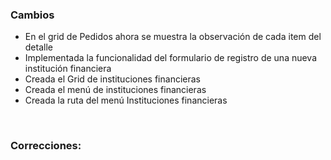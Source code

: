 <h3>Cambios</h3>
<ul>
    <li>En el grid de Pedidos ahora se muestra la observación de cada item del detalle</li>
    <li>Implementada la funcionalidad del formulario de registro de una nueva institución financiera</li>
    <li>Creada el Grid de instituciones financieras</li>
    <li>Creada el menú de instituciones financieras</li>
    <li>Creada la ruta del menú Instituciones financieras</li>
</ul>

</br>

<h3>Correcciones:</h3>

<h5></h5>
<ul>    
</ul>